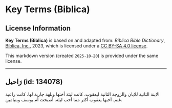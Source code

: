 # Key Terms (Biblica)

## License Information

**Key Terms (Biblica)** is based on and adapted from: _Biblica Bible Dictionary_, [Biblica, Inc.](https://www.biblica.com/), 2023, which is licensed under a [CC BY-SA 4.0 license](https://creativecommons.org/licenses/by-sa/4.0/legalcode.en).

This markdown version (created `2025-10-20`) is provided under the same license.



--------------------------------

## رَاحيل (id: 134078)

الابنة الثانية للابان والزوجة الثانية ليعقوب. كانت ليئة أختها وبلهة جارية لها. كانت راعية غنم. أحبها يعقوب أكثر مما أحب ليئة. أصبحت أم يوسف وبنيامين.


